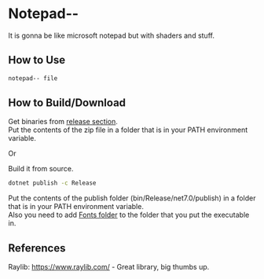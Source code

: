 # Notepad--
It is gonna be like microsoft notepad but with shaders and stuff.  

## How to Use
```cmd
notepad-- file
```

## How to Build/Download 
Get binaries from [release section](https://github.com/apilatosba/notepad--/releases).  
Put the contents of the zip file in a folder that is in your PATH environment variable.  
  
Or  
  
Build it from source.
```cmd
dotnet publish -c Release
```
Put the contents of the publish folder (bin/Release/net7.0/publish) in a folder that is in your PATH environment variable.  
Also you need to add [Fonts folder](https://github.com/apilatosba/notepad--/tree/main/Notepad--%20Raylib/Fonts) to the folder that you put the executable in.  

## References
Raylib: https://www.raylib.com/ - Great library, big thumbs up.

